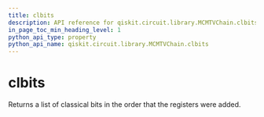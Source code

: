 ```yaml
---
title: clbits
description: API reference for qiskit.circuit.library.MCMTVChain.clbits
in_page_toc_min_heading_level: 1
python_api_type: property
python_api_name: qiskit.circuit.library.MCMTVChain.clbits
---
```


# clbits

Returns a list of classical bits in the order that the registers were added.


